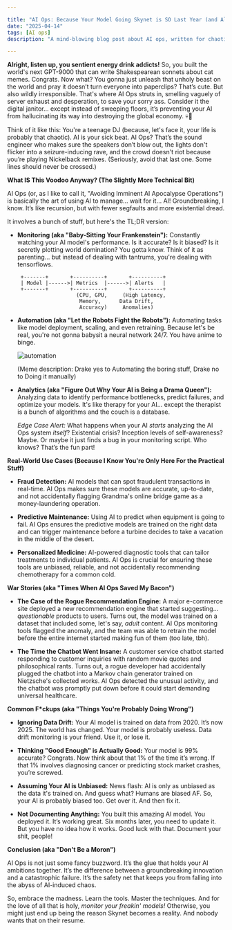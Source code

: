 ```yaml
---

title: "AI Ops: Because Your Model Going Skynet is SO Last Year (and Also Crashing)"
date: "2025-04-14"
tags: [AI ops]
description: "A mind-blowing blog post about AI ops, written for chaotic Gen Z engineers. Prepare to unlearn everything your boomer professor taught you (mostly because it's wrong)."

---
```


**Alright, listen up, you sentient energy drink addicts!** So, you built the world's next GPT-9000 that can write Shakespearean sonnets about cat memes. Congrats. Now what? You gonna just unleash that unholy beast on the world and pray it doesn’t turn everyone into paperclips? That’s cute. But also wildly irresponsible. That's where AI Ops struts in, smelling vaguely of server exhaust and desperation, to save your sorry ass. Consider it the digital janitor… except instead of sweeping floors, it’s preventing your AI from hallucinating its way into destroying the global economy. 💀🙏

Think of it like this: You're a teenage DJ (because, let's face it, your life is probably that chaotic). AI is your sick beat. AI Ops? That’s the sound engineer who makes sure the speakers don’t blow out, the lights don't flicker into a seizure-inducing rave, and the crowd doesn't riot because you’re playing Nickelback remixes. (Seriously, avoid that last one. Some lines should never be crossed.)

**What IS This Voodoo Anyway? (The Slightly More Technical Bit)**

AI Ops (or, as I like to call it, "Avoiding Imminent AI Apocalypse Operations") is basically the art of using AI to manage… wait for it… AI! Groundbreaking, I know. It’s like recursion, but with fewer segfaults and more existential dread.

It involves a bunch of stuff, but here's the TL;DR version:

*   **Monitoring (aka "Baby-Sitting Your Frankenstein"):** Constantly watching your AI model's performance. Is it accurate? Is it biased? Is it secretly plotting world domination? You gotta know. Think of it as parenting… but instead of dealing with tantrums, you're dealing with tensorflows.

    ```ascii
     +-------+       +----------+       +----------+
     | Model |------>| Metrics  |------>| Alerts   |
     +-------+       +----------+       +----------+
                       (CPU, GPU,     (High Latency,
                        Memory,      Data Drift,
                        Accuracy)     Anomalies)
    ```

*   **Automation (aka "Let the Robots Fight the Robots"):** Automating tasks like model deployment, scaling, and even retraining. Because let's be real, you're not gonna babysit a neural network 24/7. You have anime to binge.

    ![automation](https://i.imgflip.com/30b65n.jpg)

    (Meme description: Drake yes to Automating the boring stuff, Drake no to Doing it manually)

*   **Analytics (aka "Figure Out Why Your AI is Being a Drama Queen"):** Analyzing data to identify performance bottlenecks, predict failures, and optimize your models. It's like therapy for your AI… except the therapist is a bunch of algorithms and the couch is a database.

    *Edge Case Alert:* What happens when your AI *starts* analyzing the AI Ops system *itself*? Existential crisis? Inception levels of self-awareness? Maybe. Or maybe it just finds a bug in your monitoring script. Who knows? That’s the fun part!

**Real-World Use Cases (Because I Know You're Only Here For the Practical Stuff)**

*   **Fraud Detection:** AI models that can spot fraudulent transactions in real-time. AI Ops makes sure these models are accurate, up-to-date, and not accidentally flagging Grandma's online bridge game as a money-laundering operation.

*   **Predictive Maintenance:** Using AI to predict when equipment is going to fail. AI Ops ensures the predictive models are trained on the right data and can trigger maintenance before a turbine decides to take a vacation in the middle of the desert.

*   **Personalized Medicine:** AI-powered diagnostic tools that can tailor treatments to individual patients. AI Ops is crucial for ensuring these tools are unbiased, reliable, and not accidentally recommending chemotherapy for a common cold.

**War Stories (aka "Times When AI Ops Saved My Bacon")**

*   **The Case of the Rogue Recommendation Engine:** A major e-commerce site deployed a new recommendation engine that started suggesting… *questionable* products to users. Turns out, the model was trained on a dataset that included some, let's say, *adult* content. AI Ops monitoring tools flagged the anomaly, and the team was able to retrain the model before the entire internet started making fun of them (too late, tbh).

*   **The Time the Chatbot Went Insane:** A customer service chatbot started responding to customer inquiries with random movie quotes and philosophical rants. Turns out, a rogue developer had accidentally plugged the chatbot into a Markov chain generator trained on Nietzsche's collected works. AI Ops detected the unusual activity, and the chatbot was promptly put down before it could start demanding universal healthcare.

**Common F*ckups (aka "Things You're Probably Doing Wrong")**

*   **Ignoring Data Drift:** Your AI model is trained on data from 2020. It’s now 2025. The world has changed. Your model is probably useless. Data drift monitoring is your friend. Use it, or lose it.

*   **Thinking "Good Enough" is Actually Good:** Your model is 99% accurate? Congrats. Now think about that 1% of the time it’s wrong. If that 1% involves diagnosing cancer or predicting stock market crashes, you’re screwed.

*   **Assuming Your AI is Unbiased:** News flash: AI is only as unbiased as the data it's trained on. And guess what? Humans are biased AF. So, your AI is probably biased too. Get over it. And then fix it.

*   **Not Documenting Anything:** You built this amazing AI model. You deployed it. It’s working great. Six months later, you need to update it. But you have no idea how it works. Good luck with that. Document your shit, people!

**Conclusion (aka "Don't Be a Moron")**

AI Ops is not just some fancy buzzword. It’s the glue that holds your AI ambitions together. It’s the difference between a groundbreaking innovation and a catastrophic failure. It’s the safety net that keeps you from falling into the abyss of AI-induced chaos.

So, embrace the madness. Learn the tools. Master the techniques. And for the love of all that is holy, *monitor your freakin' models!* Otherwise, you might just end up being the reason Skynet becomes a reality. And nobody wants that on their resume.
